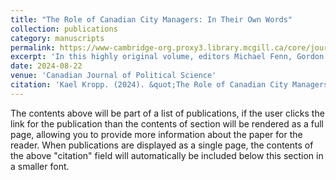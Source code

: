 ```yaml
---
title: "The Role of Canadian City Managers: In Their Own Words"
collection: publications
category: manuscripts
permalink: https://www-cambridge-org.proxy3.library.mcgill.ca/core/journals/canadian-journal-of-political-science-revue-canadienne-de-science-politique/article/role-of-canadian-city-managers-in-their-own-words-michael-fenn-gordon-mcintosh-and-david-siegel-eds-toronto-university-of-toronto-press-2023-doi-1031389781487555382/5C0D7B578F9FE8A3517DA6FC880B668D?utm_campaign=shareaholic&utm_medium=copy_link&utm_source=bookmark
excerpt: 'In this highly original volume, editors Michael Fenn, Gordon McIntosh and David Siegel assemble a comprehensive and long overdue glimpse into the complex and dynamic role of city managers across Canada. Featuring chapters authored by seasoned city managers and municipal chief administrative officers, this book meticulously explores the challenges and strategic engagements that define modern municipal management. Each contributor shares candid narratives from their professional lives, providing a practical perspective that bridges the gap between theoretical frameworks and the realities of municipal governance.'
date: 2024-08-22
venue: 'Canadian Journal of Political Science'
citation: 'Kael Kropp. (2024). &quot;The Role of Canadian City Managers: In Their Own Words.&quot; <i>Canadian Journal of Political Science</i>. 57(3). https://doi.org/10.1017/S0008423924000209.'
---
```


The contents above will be part of a list of publications, if the user clicks the link for the publication than the contents of section will be rendered as a full page, allowing you to provide more information about the paper for the reader. When publications are displayed as a single page, the contents of the above "citation" field will automatically be included below this section in a smaller font.
